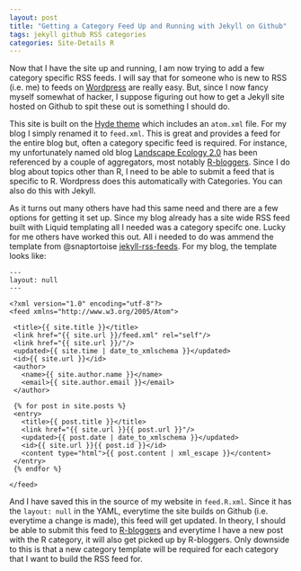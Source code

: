 ```yaml
---
layout: post
title: "Getting a Category Feed Up and Running with Jekyll on Github"
tags: jekyll github RSS categories
categories: Site-Details R
---
```


Now that I have the site up and running, I am now trying to add a few category specific RSS feeds.  I will say that for someone who is new to RSS (i.e. me) to feeds on [Wordpress](http://wordpress.com) are really easy.  But, since I now fancy myself somewhat of hacker, I suppose figuring out how to get a Jekyll site  hosted on Github to spit these out is something I should do.

This site is built on the [Hyde theme](http://andhyde.com/) which includes an `atom.xml` file. For my blog I simply renamed it to `feed.xml`. This is great and provides a feed for the entire blog but, often a category specific feed is required.  For instance, my unfortunately named old blog [Landscape Ecology 2.0](http://landeco2point0.wordpress.com/) has been referenced by a couple of aggregators, most notably [R-bloggers](http://www.r-bloggers.com/).  Since I do blog about topics other than R, I need to be able to submit a feed that is specific to R.  Wordpress does this automatically with Categories.  You can also do this with Jekyll.

As it turns out many others have had this same need and there are a few options for getting it set up.  Since my blog already has a site wide RSS feed built with Liquid templating all I needed was a category specifc one.  Lucky for me others have worked this out.  All i needed to do was ammend the template from  @snaptortoise [jekyll-rss-feeds](https://github.com/snaptortoise/jekyll-rss-feeds).  For my blog, the template looks like:

```
---
layout: null
---

<?xml version="1.0" encoding="utf-8"?>
<feed xmlns="http://www.w3.org/2005/Atom">

 <title>{{ site.title }}</title>
 <link href="{{ site.url }}/feed.xml" rel="self"/>
 <link href="{{ site.url }}/"/>
 <updated>{{ site.time | date_to_xmlschema }}</updated>
 <id>{{ site.url }}</id>
 <author>
   <name>{{ site.author.name }}</name>
   <email>{{ site.author.email }}</email>
 </author>

 {% for post in site.posts %}
 <entry>
   <title>{{ post.title }}</title>
   <link href="{{ site.url }}{{ post.url }}"/>
   <updated>{{ post.date | date_to_xmlschema }}</updated>
   <id>{{ site.url }}{{ post.id }}</id>
   <content type="html">{{ post.content | xml_escape }}</content>
 </entry>
 {% endfor %}

</feed>
```

And I have saved this in the source of my website in `feed.R.xml`.  Since it has the `layout: null` in the YAML, everytime the site builds on Github (i.e. everytime a change is made), this feed will get updated.  In theory, I should be able to submit this feed to [R-bloggers](http://www.r-bloggers.com/add-your-blog/) and everytime I have a new post with the R category, it will also get picked up by R-bloggers.  Only downside to this is that a new category template will be required for each category that I want to build the RSS feed for.    
